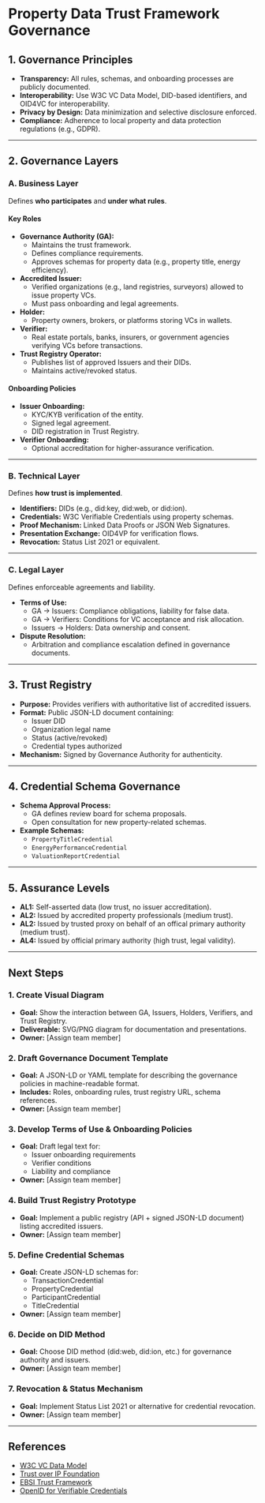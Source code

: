 # Property Data Trust Framework Governance

## 1. Governance Principles

- **Transparency:** All rules, schemas, and onboarding processes are publicly documented.
- **Interoperability:** Use W3C VC Data Model, DID-based identifiers, and OID4VC for interoperability.
- **Privacy by Design:** Data minimization and selective disclosure enforced.
- **Compliance:** Adherence to local property and data protection regulations (e.g., GDPR).

---

## 2. Governance Layers

### A. Business Layer

Defines **who participates** and **under what rules**.

#### Key Roles

- **Governance Authority (GA):**
  - Maintains the trust framework.
  - Defines compliance requirements.
  - Approves schemas for property data (e.g., property title, energy efficiency).
- **Accredited Issuer:**
  - Verified organizations (e.g., land registries, surveyors) allowed to issue property VCs.
  - Must pass onboarding and legal agreements.
- **Holder:**
  - Property owners, brokers, or platforms storing VCs in wallets.
- **Verifier:**
  - Real estate portals, banks, insurers, or government agencies verifying VCs before transactions.
- **Trust Registry Operator:**
  - Publishes list of approved Issuers and their DIDs.
  - Maintains active/revoked status.

#### Onboarding Policies

- **Issuer Onboarding:**
  - KYC/KYB verification of the entity.
  - Signed legal agreement.
  - DID registration in Trust Registry.
- **Verifier Onboarding:**
  - Optional accreditation for higher-assurance verification.

---

### B. Technical Layer

Defines **how trust is implemented**.

- **Identifiers:** DIDs (e.g., did:key, did:web, or did:ion).
- **Credentials:** W3C Verifiable Credentials using property schemas.
- **Proof Mechanism:** Linked Data Proofs or JSON Web Signatures.
- **Presentation Exchange:** OID4VP for verification flows.
- **Revocation:** Status List 2021 or equivalent.

---

### C. Legal Layer

Defines enforceable agreements and liability.

- **Terms of Use:**
  - GA → Issuers: Compliance obligations, liability for false data.
  - GA → Verifiers: Conditions for VC acceptance and risk allocation.
  - Issuers → Holders: Data ownership and consent.
- **Dispute Resolution:**
  - Arbitration and compliance escalation defined in governance documents.

---

## 3. Trust Registry

- **Purpose:** Provides verifiers with authoritative list of accredited issuers.
- **Format:** Public JSON-LD document containing:
  - Issuer DID
  - Organization legal name
  - Status (active/revoked)
  - Credential types authorized
- **Mechanism:** Signed by Governance Authority for authenticity.

---

## 4. Credential Schema Governance

- **Schema Approval Process:**
  - GA defines review board for schema proposals.
  - Open consultation for new property-related schemas.
- **Example Schemas:**
  - `PropertyTitleCredential`
  - `EnergyPerformanceCredential`
  - `ValuationReportCredential`

---

## 5. Assurance Levels

- **AL1:** Self-asserted data (low trust, no issuer accreditation).
- **AL2:** Issued by accredited property professionals (medium trust).
- **AL2:** Issued by trusted proxy on behalf of an offical primary authority (medium trust).
- **AL4:** Issued by official primary authority (high trust, legal validity).

---

## Next Steps

### **1. Create Visual Diagram**

- **Goal:** Show the interaction between GA, Issuers, Holders, Verifiers, and Trust Registry.
- **Deliverable:** SVG/PNG diagram for documentation and presentations.
- **Owner:** [Assign team member]

### **2. Draft Governance Document Template**

- **Goal:** A JSON-LD or YAML template for describing the governance policies in machine-readable format.
- **Includes:** Roles, onboarding rules, trust registry URL, schema references.
- **Owner:** [Assign team member]

### **3. Develop Terms of Use & Onboarding Policies**

- **Goal:** Draft legal text for:
  - Issuer onboarding requirements
  - Verifier conditions
  - Liability and compliance
- **Owner:** [Assign team member]

### **4. Build Trust Registry Prototype**

- **Goal:** Implement a public registry (API + signed JSON-LD document) listing accredited issuers.
- **Owner:** [Assign team member]

### **5. Define Credential Schemas**

- **Goal:** Create JSON-LD schemas for:
  - TransactionCredential
  - PropertyCredential
  - ParticipantCredential
  - TitleCredential
- **Owner:** [Assign team member]

### **6. Decide on DID Method**

- **Goal:** Choose DID method (did:web, did:ion, etc.) for governance authority and issuers.
- **Owner:** [Assign team member]

### **7. Revocation & Status Mechanism**

- **Goal:** Implement Status List 2021 or alternative for credential revocation.
- **Owner:** [Assign team member]

---

## References

- [W3C VC Data Model](https://www.w3.org/TR/vc-data-model/)
- [Trust over IP Foundation](https://trustoverip.org/)
- [EBSI Trust Framework](https://ec.europa.eu/digital-strategy/our-policies/european-blockchain-services-infrastructure_en)
- [OpenID for Verifiable Credentials](https://openid.net/specs/openid-4-verifiable-presentations-1_0.html)
